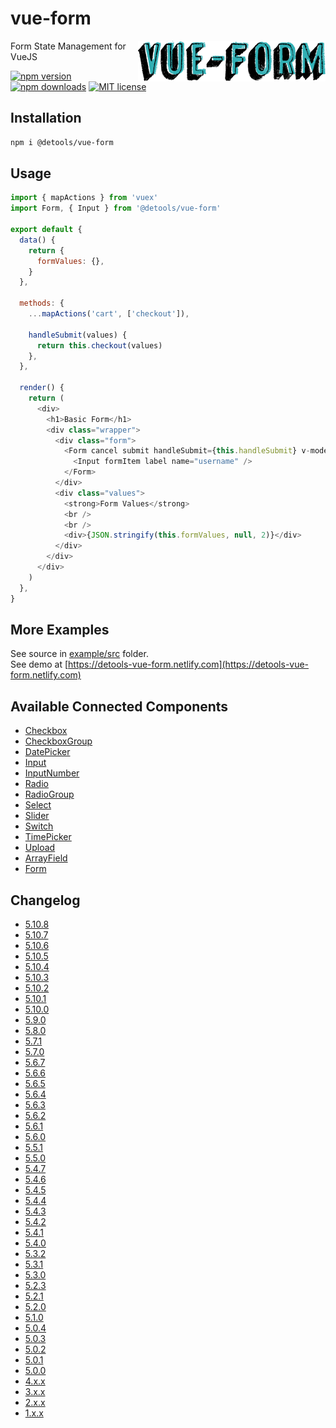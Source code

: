 # vue-form

<img align="right" src="twitter_header_photo_1.png" />

Form State Management for VueJS

[![npm version](http://img.shields.io/npm/v/@detools/vue-form.svg?style=flat)](https://npmjs.org/package/@detools/vue-form 'View this project on npm')
[![npm downloads](https://img.shields.io/npm/dm/@detools/vue-form.svg)](https://npmjs.org/package/@detools/vue-form 'View this project on npm')
[![MIT license](http://img.shields.io/badge/license-MIT-brightgreen.svg)](http://opensource.org/licenses/MIT)

## Installation

```bash
npm i @detools/vue-form
```

## Usage

```js
import { mapActions } from 'vuex'
import Form, { Input } from '@detools/vue-form'

export default {
  data() {
    return {
      formValues: {},
    }
  },

  methods: {
    ...mapActions('cart', ['checkout']),

    handleSubmit(values) {
      return this.checkout(values)
    },
  },

  render() {
    return (
      <div>
        <h1>Basic Form</h1>
        <div class="wrapper">
          <div class="form">
            <Form cancel submit handleSubmit={this.handleSubmit} v-model={this.formValues}>
              <Input formItem label name="username" />
            </Form>
          </div>
          <div class="values">
            <strong>Form Values</strong>
            <br />
            <br />
            <div>{JSON.stringify(this.formValues, null, 2)}</div>
          </div>
        </div>
      </div>
    )
  },
}
```

## More Examples

See source in [example/src](/example/src) folder.  
See demo at [https://detools-vue-form.netlify.com](https://detools-vue-form.netlify.com)

## Available Connected Components

- [Checkbox](/VueForm/components/ConnectedCheckbox.js)
- [CheckboxGroup](/VueForm/components/ConnectedCheckboxGroup.js)
- [DatePicker](/VueForm/components/ConnectedDatePicker.js)
- [Input](/VueForm/components/ConnectedInput.js)
- [InputNumber](/VueForm/components/ConnectedInputNumber.js)
- [Radio](/VueForm/components/ConnectedRadio.js)
- [RadioGroup](/VueForm/components/ConnectedRadioGroup.js)
- [Select](/VueForm/components/ConnectedSelect.js)
- [Slider](/VueForm/components/ConnectedSlider.js)
- [Switch](/VueForm/components/ConnectedSwitch.js)
- [TimePicker](/VueForm/components/ConnectedTimePicker.js)
- [Upload](/VueForm/components/ConnectedUpload.js)
- [ArrayField](/VueForm/components/ConnectedArrayField.js)
- [Form](/VueForm/components/Form/Form.vue)

## Changelog

- [5.10.8](/CHANGELOG.md#5108)
- [5.10.7](/CHANGELOG.md#5107)
- [5.10.6](/CHANGELOG.md#5106)
- [5.10.5](/CHANGELOG.md#5105)
- [5.10.4](/CHANGELOG.md#5104)
- [5.10.3](/CHANGELOG.md#5103)
- [5.10.2](/CHANGELOG.md#5102)
- [5.10.1](/CHANGELOG.md#5101)
- [5.10.0](/CHANGELOG.md#5100)
- [5.9.0](/CHANGELOG.md#590)
- [5.8.0](/CHANGELOG.md#580)
- [5.7.1](/CHANGELOG.md#571)
- [5.7.0](/CHANGELOG.md#570)
- [5.6.7](/CHANGELOG.md#567)
- [5.6.6](/CHANGELOG.md#566)
- [5.6.5](/CHANGELOG.md#565)
- [5.6.4](/CHANGELOG.md#564)
- [5.6.3](/CHANGELOG.md#563)
- [5.6.2](/CHANGELOG.md#562)
- [5.6.1](/CHANGELOG.md#561)
- [5.6.0](/CHANGELOG.md#560)
- [5.5.1](/CHANGELOG.md#551)
- [5.5.0](/CHANGELOG.md#550)
- [5.4.7](/CHANGELOG.md#547)
- [5.4.6](/CHANGELOG.md#546)
- [5.4.5](/CHANGELOG.md#545)
- [5.4.4](/CHANGELOG.md#544)
- [5.4.3](/CHANGELOG.md#543)
- [5.4.2](/CHANGELOG.md#542)
- [5.4.1](/CHANGELOG.md#541)
- [5.4.0](/CHANGELOG.md#540)
- [5.3.2](/CHANGELOG.md#532)
- [5.3.1](/CHANGELOG.md#531)
- [5.3.0](/CHANGELOG.md#530)
- [5.2.3](/CHANGELOG.md#522)
- [5.2.1](/CHANGELOG.md#521)
- [5.2.0](/CHANGELOG.md#520)
- [5.1.0](/CHANGELOG.md#510)
- [5.0.4](/CHANGELOG.md#504)
- [5.0.3](/CHANGELOG.md#503)
- [5.0.2](/CHANGELOG.md#502)
- [5.0.1](/CHANGELOG.md#501)
- [5.0.0](/CHANGELOG.md#500)
- [4.x.x](/CHANGELOG.md#4140)
- [3.x.x](/CHANGELOG.md#3619)
- [2.x.x](/CHANGELOG.md#278)
- [1.x.x](/CHANGELOG.md#150)
